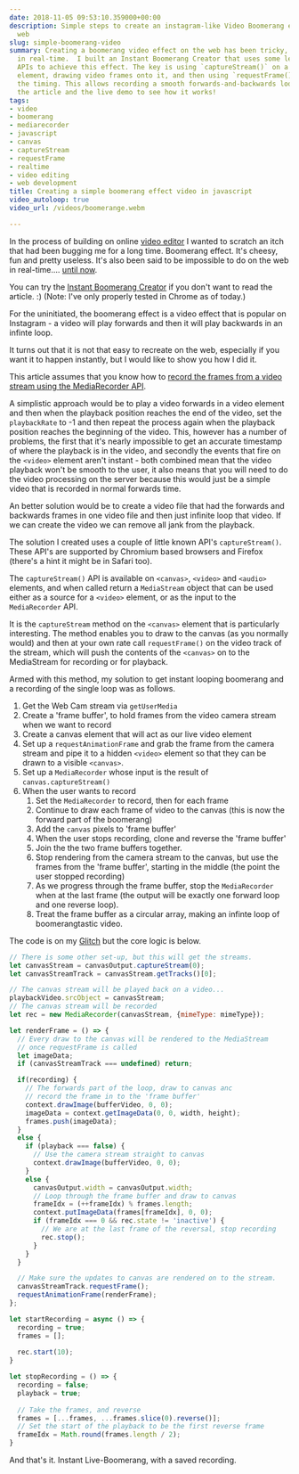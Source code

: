 ```yaml
---
date: 2018-11-05 09:53:10.359000+00:00
description: Simple steps to create an instagram-like Video Boomerang effect on the
  web
slug: simple-boomerang-video
summary: Creating a boomerang video effect on the web has been tricky, especially
  in real-time.  I built an Instant Boomerang Creator that uses some lesser-known
  APIs to achieve this effect. The key is using `captureStream()` on a `<canvas>`
  element, drawing video frames onto it, and then using `requestFrame()` to control
  the timing. This allows recording a smooth forwards-and-backwards loop.  Check out
  the article and the live demo to see how it works!
tags:
- video
- boomerang
- mediarecorder
- javascript
- canvas
- captureStream
- requestFrame
- realtime
- video editing
- web development
title: Creating a simple boomerang effect video in javascript
video_autoloop: true
video_url: /videos/boomerange.webm

---
```


In the process of building on online [video
editor](/building-a-video-editor-on-the-web-with-the-web/) I wanted to scratch
an itch that had been bugging me for a long time. Boomerang effect. It's cheesy,
fun and pretty useless. It's also been said to be impossible to do on the web in
real-time.... [until now](https://boomerang-video-instant.glitch.me/).

You can try the [Instant Boomerang
Creator](https://boomerang-video-instant.glitch.me/) if you don't want to read
the article. :) (Note: I've only properly tested in Chrome as of today.) 

For the uninitiated, the boomerang effect is a video effect that is popular on
Instagram - a video will play forwards and then it will play backwards in an
infinte loop.

It turns out that it is not that easy to recreate on the web, especially if you
want it to happen instantly, but I would like to show you how I did it.

This article assumes that you know how to [record the frames from a video
stream using the MediaRecorder API](/tags/mediarecorder/).

A simplistic approach would be to play a video forwards in a video element and
then when the playback position reaches the end of the video, set the
`playbackRate` to -1 and then repeat the process again when the playback
position reaches the beginning of the video. This, however has a number of
problems, the first that it's nearly impossible to get an accurate timestamp of
where the playback is in the video, and secondly the events that fire on the
`<video>` element aren't instant - both combined mean that the video playback
won't be smooth to the user, it also means that you will need to do the video
processing on the server because this would just be a simple video that is
recorded in normal forwards time.

An better solution would be to create a video file that had the forwards and
backwards frames in one video file and then just infinite loop that video. If we
can create the video we can remove all jank from the playback.

The solution I created uses a couple of little known API's `captureStream()`.
These API's are supported by Chromium based browsers and Firefox (there's a hint
it might be in Safari too).

The `captureStream()` API is available on `<canvas>`, `<video>` and `<audio>`
elements, and when called return a `MediaStream` object that can be used either
as a source for a `<video>` element, or as the input to the `MediaRecorder` API.

It is the `captureStream` method on the `<canvas>` element that is particularly
interesting. The method enables you to draw to the canvas (as you normally
would) and then at your own rate call `requestFrame()` on the video track of the
stream, which will push the contents of the `<canvas>` on to the MediaStream for
recording or for playback.

Armed with this method, my solution to get instant looping boomerang and a
recording of the single loop was as follows.

1. Get the Web Cam stream via `getUserMedia`
2. Create a 'frame buffer', to hold frames from the video camera stream when we
   want to record
3. Create a canvas element that will act as our live video element
3. Set up a `requestAnimationFrame` and grab the frame from the camera stream
   and pipe it to a hidden `<video>` element so that they can be drawn to a
   visible `<canvas>`.
3. Set up a `MediaRecorder` whose input is the result of
   `canvas.captureStream()`
4. When the user wants to record
    1. Set the `MediaRecorder` to record, then for each frame
    2. Continue to draw each frame of video to the canvas (this is now the
       forward part of the boomerang)
    3. Add the `canvas` pixels to 'frame buffer'
    4. When the user stops recording, clone and reverse the 'frame buffer' 
    5. Join the the two frame buffers together.
    6. Stop rendering from the camera stream to the canvas, but use the frames
       from the 'frame buffer', starting in the middle (the point the user
       stopped recording)
    7. As we progress through the frame buffer, stop the `MediaRecorder` when
       at the last frame (the output will be exactly one forward loop and one
       reverse loop).
    8. Treat the frame buffer as a circular array, making an infinte loop of
       boomerangtastic video.

The code is on my [Glitch](https://glitch.com/edit/#!/boomerang-video-instant?path=script.js:31:0) but the core logic is below.



```javascript
// There is some other set-up, but this will get the streams.
let canvasStream = canvasOutput.captureStream(0);
let canvasStreamTrack = canvasStream.getTracks()[0];

// The canvas stream will be played back on a video...
playbackVideo.srcObject = canvasStream;
// The canvas stream will be recorded
let rec = new MediaRecorder(canvasStream, {mimeType: mimeType});

let renderFrame = () => {
  // Every draw to the canvas will be rendered to the MediaStream
  // once requestFrame is called
  let imageData;
  if (canvasStreamTrack === undefined) return;

  if(recording) {
    // The forwards part of the loop, draw to canvas anc
    // record the frame in to the 'frame buffer'
    context.drawImage(bufferVideo, 0, 0);
    imageData = context.getImageData(0, 0, width, height);
    frames.push(imageData);
  } 
  else {
    if (playback === false) {
      // Use the camera stream straight to canvas
      context.drawImage(bufferVideo, 0, 0);
    } 
    else {
      canvasOutput.width = canvasOutput.width;
      // Loop through the frame buffer and draw to canvas
      frameIdx = (++frameIdx) % frames.length;
      context.putImageData(frames[frameIdx], 0, 0);
      if (frameIdx === 0 && rec.state != 'inactive') { 
        // We are at the last frame of the reversal, stop recording
        rec.stop();
      }
    }
  }

  // Make sure the updates to canvas are rendered on to the stream.
  canvasStreamTrack.requestFrame();
  requestAnimationFrame(renderFrame);
};

let startRecording = async () => {
  recording = true;
  frames = [];
    
  rec.start(10);
}

let stopRecording = () => {
  recording = false;
  playback = true;
    
  // Take the frames, and reverse
  frames = [...frames, ...frames.slice(0).reverse()];
  // Set the start of the playback to be the first reverse frame
  frameIdx = Math.round(frames.length / 2);
}
```

And that's it. Instant Live-Boomerang, with a saved recording.